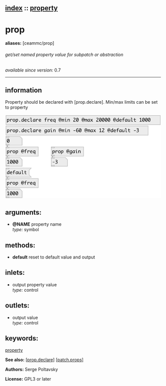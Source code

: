 [index](index.html) :: [property](category_property.html)
---

# prop
**aliases:** [ceammc/prop]


###### get/set named property value for subpatch or abstraction

*available since version:* 0.7

---


## information
Property should be declared with [prop.declare]. Min/max limits can be set to property


[![example](../examples/img/prop.jpg)](../examples/pd/prop.pd)



## arguments:

* **@NAME**
property name<br>
_type:_ symbol<br>



## methods:

* **default**
reset to default value and output<br>






## inlets:

* output property value<br>
_type:_ control



## outlets:

* output value<br>
_type:_ control



## keywords:

[property](keywords/property.html)



**See also:**
[\[prop.declare\]](prop.declare.html)
[\[patch.props\]](patch.props.html)




**Authors:** Serge Poltavsky




**License:** GPL3 or later





